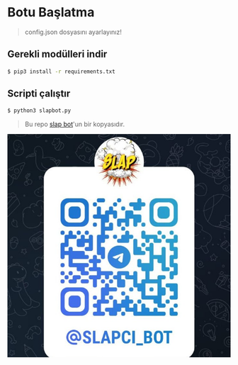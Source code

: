 # Botu Başlatma

> config.json dosyasını ayarlayınız!

## Gerekli modülleri indir
```bash
$ pip3 install -r requirements.txt
```

## Scripti çalıştır
``` bash
$ python3 slapbot.py
```

> Bu repo [slap bot](https://t.me/slapci_bot)'un bir kopyasıdır.

![image](slap_bot_qr.jpg)
